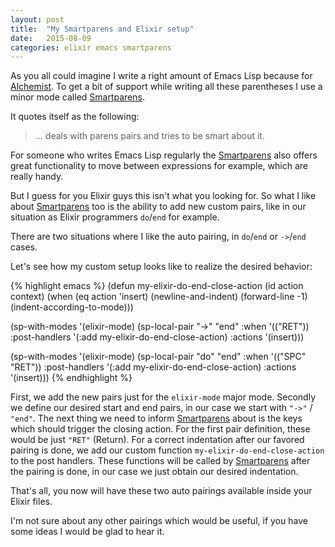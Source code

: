```yaml
---
layout: post
title:  "My Smartparens and Elixir setup"
date:   2015-08-09
categories: elixir emacs smartparens
---
```


As you all could imagine I write a right amount of Emacs Lisp because for [Alchemist][alchemist].
To get a bit of support while writing all these parentheses I use a minor mode called [Smartparens][smartparens].

It quotes itself as the following:

>  ... deals with parens pairs and tries to be smart about it.

For someone who writes Emacs Lisp regularly the [Smartparens][smartparens] also offers great functionality to move between expressions for example, which are really handy.

But I guess for you Elixir guys this isn't what you looking for. So what I like about [Smartparens][smartparens] too is the ability to add new custom pairs, like in our situation as Elixir programmers `do`/`end` for example.

There are two situations where I like the auto pairing, in `do`/`end` or `->`/`end` cases.

Let's see how my custom setup looks like to realize the desired behavior:

{% highlight emacs %}
(defun my-elixir-do-end-close-action (id action context)
  (when (eq action 'insert)
    (newline-and-indent)
    (forward-line -1)
    (indent-according-to-mode)))

(sp-with-modes '(elixir-mode)
  (sp-local-pair "->" "end"
                 :when '(("RET"))
                 :post-handlers '(:add my-elixir-do-end-close-action)
                 :actions '(insert)))

(sp-with-modes '(elixir-mode)
  (sp-local-pair "do" "end"
                 :when '(("SPC" "RET"))
                 :post-handlers '(:add my-elixir-do-end-close-action)
                 :actions '(insert)))
{% endhighlight %}

First, we add the new pairs just for the `elixir-mode` major mode. Secondly we define our desired start and end pairs, in our case we start with `"->"` / `"end"`.
The next thing we need to inform [Smartparens][smartparens] about is the keys which should trigger the closing action. For the first pair definition, these would be just `"RET"` (Return). For a correct indentation after our favored pairing is done, we add our custom function `my-elixir-do-end-close-action` to the post handlers. These functions will be called by [Smartparens][smartparens] after the pairing is done, in our case we just obtain our desired indentation.

That's all, you now will have these two auto pairings available inside your Elixir files.

I'm not sure about any other pairings which would be useful, if you have some ideas I would be glad to hear it.

[smartparens]:    https://github.com/Fuco1/smartparens
[alchemist]:      https://github.com/tonini/alchemist.el
